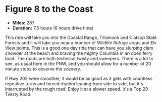 # Figure 8 to the Coast

- **Miles:** 287
- **Duration:** 7.5 hours (6 hours drive time)

This ride will take you into the Coastal Range, Tillamook and Clatsop State
Forests and it will take you near a number of Wildlife Refuge areas and Elk
View points. This is a good one day ride that can have you slurping clam
chowder at the beach and braving the mighty Columbia in an open ferry boat. The
roads are both technical twisty and sweepers. There is a lot to see, as usual
here in the PNW, and you should allow for a number of 20 minute stops to
observe the scenery.

If Hwy 202 were smoother, it would be as good as it gets with countless
repetitive turns and forced rhythm leaning from side to side, but it's
interrupted by the rough road. Enjoy it at a slower speed. It's a Top 20 Twisty
Road.
